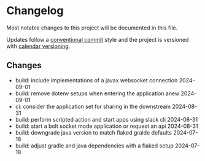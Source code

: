 # Changelog

Most notable changes to this project will be documented in this file.

Updates follow a [conventional commit][commits] style and the project is
versioned with [calendar versioning][calver].

## Changes

- build: include implementations of a javax websocket connection 2024-09-01
- build: remove dotenv setups when entering the application anew 2024-09-01
- ci: consider the application set for sharing in the downstream 2024-08-31
- build: perform scripted action and start apps using slack cli 2024-08-31
- build: start a bolt socket mode application or request an api 2024-08-31
- build: downgrade java version to match flaked gralde defaults 2024-07-18
- build: adjust gradle and java dependencies with a flaked setup 2024-07-18

[calver]: https://calver.org
[commits]: https://www.conventionalcommits.org/en/v1.0.0/
